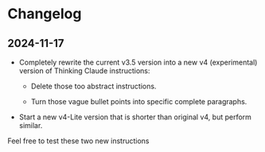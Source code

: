 # Changelog

## 2024-11-17

- Completely rewrite the current v3.5 version into a new v4 (experimental) version of Thinking Claude instructions:

    * Delete those too abstract instructions.

    * Turn those vague bullet points into specific complete paragraphs.

- Start a new v4-Lite version that is shorter than original v4, but perform similar.

Feel free to test these two new instructions
